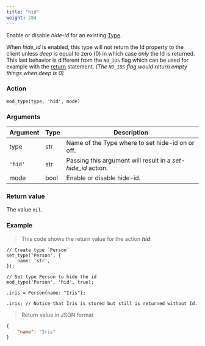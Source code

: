 ```yaml
---
title: "hid"
weight: 284
---
```


Enable or disable *hide-id* for an existing [Type](../../../overview/type).

When _hide_id_ is enabled, this type will not return the Id property to the client unless _deep_ is equal to zero (0) in which case _only_ the Id is returned. This last behavior is different from the `NO_IDS` flag which can be used for example with the [return](../../../overview/statements/#return-flags) statement. _(The `NO_IDS` flag would return empty things when deep is 0)_

### Action

`mod_type(type, 'hid', mode)`

### Arguments

Argument | Type | Description
-------- | ---- | -----------
type | str | Name of the Type where to set hide-id on or off.
`'hid'` | str | Passing this argument will result in a *set-hide_id* action.
mode | bool | Enable or disable hide-id.

### Return value

The value `nil`.

### Example

> This code shows the return value for the action ***hid***:

```thingsdb,json_response
// Create type `Person`
set_type('Person', {
    name: 'str',
});

// Set type Person to hide the id
mod_type('Person', 'hid', true);

.iris = Person{name: "Iris"};

.iris; // Notice that Iris is stored but still is returned without Id.
```

> Return value in JSON format

```json
{
    "name": "Iris"
}
```